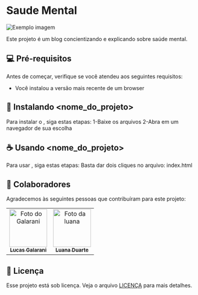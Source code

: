 # Saude Mental

<img src="imagem.png" alt="Exemplo imagem">

<p>Este projeto é um blog concientizando e explicando sobre saúde mental.</p>

## 💻 Pré-requisitos

Antes de começar, verifique se você atendeu aos seguintes requisitos:

- Você instalou a versão mais recente de um browser

## 🚀 Instalando <nome_do_projeto>

Para instalar o <saudeMental>, siga estas etapas:
1-Baixe os arquivos
2-Abra em um navegador de sua escolha

## ☕ Usando <nome_do_projeto>

Para usar <SaudeMental>, siga estas etapas:
Basta dar dois cliques no arquivo: index.html

## 🤝 Colaboradores

Agradecemos às seguintes pessoas que contribuíram para este projeto:

<table>
  <tr>
    <td align="center">
      <a href="#" title="defina o título do link">
        <img src="https://avatars.githubusercontent.com/u/111251426?v=4" width="100px;" alt="Foto do Galarani"/><br>
        <sub>
          <b>Lucas Galarani</b>
        </sub>
      </a>
    </td>
    <td align="center">
      <a href="#" title="defina o título do link">
        <img src="" width="100px;" alt="Foto da luana"/><br>
        <sub>
          <b>Luana Duarte</b>
        </sub>
      </a>
    </td>
  </tr>
</table>


## 📝 Licença

Esse projeto está sob licença. Veja o arquivo [LICENÇA](LICENSE.md) para mais detalhes.
